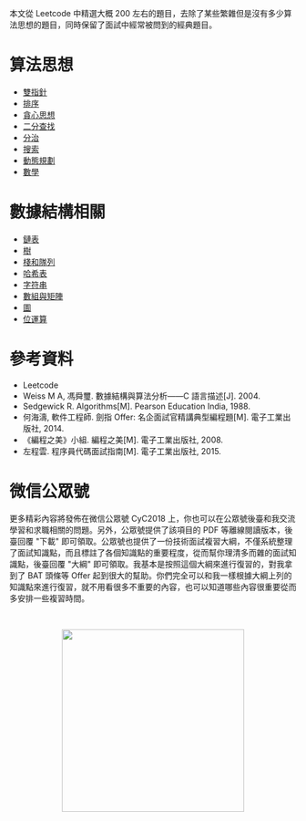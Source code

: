 

本文從 Leetcode 中精選大概 200 左右的題目，去除了某些繁雜但是沒有多少算法思想的題目，同時保留了面試中經常被問到的經典題目。

# 算法思想

- [雙指針](notes/Leetcode%20題解%20-%20雙指針.md)
- [排序](notes/Leetcode%20題解%20-%20排序.md)
- [貪心思想](notes/Leetcode%20題解%20-%20貪心思想.md)
- [二分查找](notes/Leetcode%20題解%20-%20二分查找.md)
- [分治](notes/Leetcode%20題解%20-%20分治.md)
- [搜索](notes/Leetcode%20題解%20-%20搜索.md)
- [動態規劃](notes/Leetcode%20題解%20-%20動態規劃.md)
- [數學](notes/Leetcode%20題解%20-%20數學.md)

# 數據結構相關

- [鏈表](notes/Leetcode%20題解%20-%20鏈表.md)
- [樹](notes/Leetcode%20題解%20-%20樹.md)
- [棧和隊列](notes/Leetcode%20題解%20-%20棧和隊列.md)
- [哈希表](notes/Leetcode%20題解%20-%20哈希表.md)
- [字符串](notes/Leetcode%20題解%20-%20字符串.md)
- [數組與矩陣](notes/Leetcode%20題解%20-%20數組與矩陣.md)
- [圖](notes/Leetcode%20題解%20-%20圖.md)
- [位運算](notes/Leetcode%20題解%20-%20位運算.md)

# 參考資料


- Leetcode
- Weiss M A, 馮舜璽. 數據結構與算法分析——C 語言描述[J]. 2004.
- Sedgewick R. Algorithms[M]. Pearson Education India, 1988.
- 何海濤, 軟件工程師. 劍指 Offer: 名企面試官精講典型編程題[M]. 電子工業出版社, 2014.
- 《編程之美》小組. 編程之美[M]. 電子工業出版社, 2008.
- 左程雲. 程序員代碼面試指南[M]. 電子工業出版社, 2015.




# 微信公眾號


更多精彩內容將發佈在微信公眾號 CyC2018 上，你也可以在公眾號後臺和我交流學習和求職相關的問題。另外，公眾號提供了該項目的 PDF 等離線閱讀版本，後臺回覆 "下載" 即可領取。公眾號也提供了一份技術面試複習大綱，不僅系統整理了面試知識點，而且標註了各個知識點的重要程度，從而幫你理清多而雜的面試知識點，後臺回覆 "大綱" 即可領取。我基本是按照這個大綱來進行復習的，對我拿到了 BAT 頭條等 Offer 起到很大的幫助。你們完全可以和我一樣根據大綱上列的知識點來進行復習，就不用看很多不重要的內容，也可以知道哪些內容很重要從而多安排一些複習時間。


<br><div align="center"><img width="320px" src="https://cs-notes-1256109796.cos.ap-guangzhou.myqcloud.com/other/公眾號海報6.png"></img></div>
